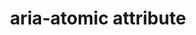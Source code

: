 ---
{
  "title": "aria-atomic attribute",
  "description": "Indicates whether assistive technologies will present all, or only parts of, the changed region based on the change notifications defined by the aria-relevant attribute.",
  "category": "aria",
  "keywords": [
    "aria-atomic attribute"
  ],
  "last_test_date": "2019-01-06",
  "test_results_url": "https://a11ysupport.io/tech/aria/aria-atomic_attribute",
  "test_url": "https://a11ysupport.io/tech/aria/aria-atomic_attribute",
  "stats": {
    "jaws": {
      "chrome": {
        "86": "a"
      },
      "ie": {
        "11": "y"
      },
      "firefox": {
        "82": "y"
      }
    },
    "narrator": {
      "edge": {
        "86": "y"
      }
    },
    "nvda": {
      "chrome": {
        "86": "a"
      },
      "firefox": {
        "82": "y"
      }
    },
    "talkback": {
      "and_chr": {
        "86": "a"
      }
    },
    "vo_ios": {
      "ios_saf": {
        "14.2": "y"
      }
    },
    "vo_macos": {
      "safari": {
        "14.0": "y"
      }
    },
    "orca": {
      "firefox": {
        "82": "y"
      }
    }
  },
  "links": {
    "Chromium issue for aria-atomic=false not respected when new nodes are spans": "https://bugs.chromium.org/p/chromium/issues/detail?id=1148404",
    "ARIA spec for aria-atomic": "https://www.w3.org/TR/wai-aria-1.1/#aria-atomic"
  }
}
---